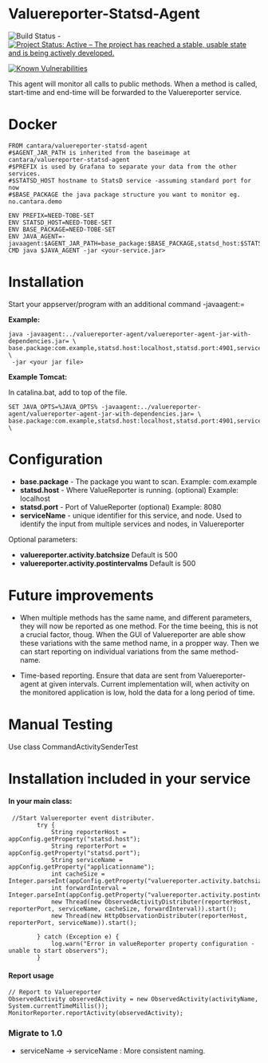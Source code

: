 Valuereporter-Statsd-Agent
===================

![Build Status](https://jenkins.capra.tv/buildStatus/icon?job=Cantara-Valuereporter-Statsd-Agent) - [![Project Status: Active – The project has reached a stable, usable state and is being actively developed.](http://www.repostatus.org/badges/latest/active.svg)](http://www.repostatus.org/#active)

[![Known Vulnerabilities](https://snyk.io/test/github/Cantara/Valuereporter-Statsd-Agent/badge.svg)](https://snyk.io/test/github/Cantara/Valuereporter-Statsd-Agent)


This agent will monitor all calls to public methods. When a method is called, start-time and end-time will be forwarded
to the Valuereporter service.

Docker
===================
```
FROM cantara/valuereporter-statsd-agent
#$AGENT_JAR_PATH is inherited from the baseimage at cantara/valuereporter-statsd-agent
#$PREFIX is used by Grafana to separate your data from the other services.
#$STATSD_HOST hostname to StatsD service -assuming standard port for now
#$BASE_PACKAGE the java package structure you want to monitor eg. no.cantara.demo

ENV PREFIX=NEED-TOBE-SET
ENV STATSD_HOST=NEED-TOBE-SET
ENV BASE_PACKAGE=NEED-TOBE-SET
ENV JAVA_AGENT=-javaagent:$AGENT_JAR_PATH=base_package:$BASE_PACKAGE,statsd_host:$STATSD_HOST,prefix:$PREFIX
CMD java $JAVA_AGENT -jar <your-service.jar>
```

Installation
===================

Start your appserver/program with an additional command -javaagent:<path to Valuereporter-Agent>=<properties>

__Example:__
```
java -javaagent:../valuereporter-agent/valuereporter-agent-jar-with-dependencies.jar= \
base.package:com.example,statsd.host:localhost,statsd.port:4901,serviceName:myService \
 -jar <your jar file>
```

__Example Tomcat:__

In catalina.bat, add to top of the file.
```
SET JAVA_OPTS=%JAVA_OPTS% -javaagent:../valuereporter-agent/valuereporter-agent-jar-with-dependencies.jar= \
base.package:com.example,statsd.host:localhost,statsd.port:4901,serviceName:myService \
```

Configuration
===================

* __base.package__ - The package you want to scan. Example: com.example
* __statsd.host__ - Where ValueReporter is running. (optional) Example: localhost
* __statsd.port__ - Port of  ValueReporter (optional) Example: 8080
* __serviceName__  - unique identifier for this service, and node. Used to identify the input from multiple services
and nodes, in Valuereporter

Optional parameters:
* __valuereporter.activity.batchsize__ Default is 500
* __valuereporter.activity.postintervalms__ Default is 500

Future improvements
===================

- When multiple methods has the same name, and different parameters, they will now be reported as one method.
For the time beeing, this is not a crucial factor, thoug. When the GUI of Valuereporter are able show these variations
with the same method name, in a propper way. Then we can start reporting on individual variations from the same method-
name.

- Time-based reporting. Ensure that data are sent from Valuereporter-agent at given intervals. Current implementation
will, when activity on the monitored application is low, hold the data for a long period of time.


Manual Testing
===================

Use class CommandActivitySenderTest

Installation included in your service
===================

#### In your main class:
```
 //Start Valuereporter event distributer.
        try {
            String reporterHost = appConfig.getProperty("statsd.host");
            String reporterPort = appConfig.getProperty("statsd.port");
            String serviceName = appConfig.getProperty("applicationname");
            int cacheSize = Integer.parseInt(appConfig.getProperty("valuereporter.activity.batchsize"));
            int forwardInterval = Integer.parseInt(appConfig.getProperty("valuereporter.activity.postintervalms"));
            new Thread(new ObservedActivityDistributer(reporterHost, reporterPort, serviceName, cacheSize, forwardInterval)).start();
            new Thread(new HttpObservationDistributer(reporterHost, reporterPort, serviceName)).start();

        } catch (Exception e) {
            log.warn("Error in valueReporter property configuration - unable to start observers");
        }
```

#### Report usage

```
// Report to Valuereporter
ObservedActivity observedActivity = new ObservedActivity(activityName, System.currentTimeMillis());
MonitorReporter.reportActivity(observedActivity);
```

### Migrate to 1.0

* serviceName -> serviceName : More consistent naming.


